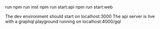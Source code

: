 run
npm run inst
npm run start:api
npm run start:web

The dev environment should start on localhost:3000
The api server is live with a graphql playground running on localhost:4000/gql